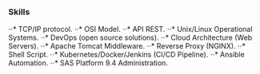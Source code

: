 ### Skills

⋅⋅* TCP/IP protocol.
⋅⋅* OSI Model.
⋅⋅* API REST.
⋅⋅* Unix/Linux Operational Systems.
⋅⋅* DevOps (open source solutions).
⋅⋅* Cloud Architecture (Web Servers).
⋅⋅* Apache Tomcat Middleware.
⋅⋅* Reverse Proxy (NGINX).
⋅⋅* Shell Script.
⋅⋅* Kubernetes/Docker/Jenkins (CI/CD Pipeline).
⋅⋅* Ansible Automation.
⋅⋅* SAS Platform 9.4 Administration. 


